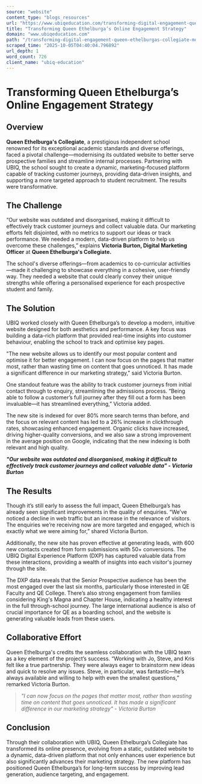 ```yaml
---
source: "website"
content_type: "blogs_resources"
url: "https://www.ubiqeducation.com/transforming-digital-engagement-queen-ethelburgas-collegiate-modernises-its-online-presence"
title: "Transforming Queen Ethelburga’s Online Engagement Strategy"
domain: "www.ubiqeducation.com"
path: "/transforming-digital-engagement-queen-ethelburgas-collegiate-modernises-its-online-presence"
scraped_time: "2025-10-05T04:40:04.796892"
url_depth: 1
word_count: 726
client_name: "ubiq-education"
---
```


# Transforming Queen Ethelburga’s Online Engagement Strategy

## Overview

**Queen Ethelburga's Collegiate**, a prestigious independent school renowned for its exceptional academic standards and diverse offerings, faced a pivotal challenge—modernising its outdated website to better serve prospective families and streamline internal processes. Partnering with UBIQ, the school sought to create a dynamic, marketing-focused platform capable of tracking customer journeys, providing data-driven insights, and supporting a more targeted approach to student recruitment. The results were transformative.

## The Challenge

“Our website was outdated and disorganised, making it difficult to effectively track customer journeys and collect valuable data. Our marketing efforts felt disjointed, with no metrics to support our ideas or track performance. We needed a modern, data-driven platform to help us overcome these challenges,” explains **Victoria Burton, Digital Marketing Officer** at **Queen Ethelburga's Collegiate.**

The school's diverse offerings—from academics to co-curricular activities—made it challenging to showcase everything in a cohesive, user-friendly way. They needed a website that could clearly convey their unique strengths while offering a personalised experience for each prospective student and family.

## The Solution

UBIQ worked closely with Queen Ethelburga’s to develop a modern, intuitive website designed for both aesthetics and performance. A key focus was building a data-rich platform that provided real-time insights into customer behaviour, enabling the school to track and optimise key pages.

"The new website allows us to identify our most popular content and optimise it for better engagement. I can now focus on the pages that matter most, rather than wasting time on content that goes unnoticed. It has made a significant difference in our marketing strategy," said Victoria Burton.

One standout feature was the ability to track customer journeys from initial contact through to enquiry, streamlining the admissions process. “Being able to follow a customer’s full journey after they fill out a form has been invaluable—it has streamlined everything,” Victoria added.

The new site is indexed for over 80% more search terms than before, and the focus on relevant content has led to a 26% increase in clickthrough rates, showcasing enhanced engagement. Organic clicks have increased, driving higher-quality conversions, and we also saw a strong improvement in the average position on Google, indicating that the new indexing is both relevant and high quality.

_**"Our website was outdated and disorganised, making it difficult to effectively track customer journeys and collect valuable data" - Victoria Burton**_

## The Results

Though it’s still early to assess the full impact, Queen Ethelburga’s has already seen significant improvements in the quality of enquiries. “We’ve noticed a decline in web traffic but an increase in the relevance of visitors. The enquiries we’re receiving now are more targeted and engaged, which is exactly what we were aiming for,” shared Victoria Burton.

Additionally, the new site has proven effective at generating leads, with 600 new contacts created from form submissions with 50+ conversions. The UBIQ Digital Experience Platform (DXP) has captured valuable data from these interactions, providing a wealth of insights into each visitor's journey through the site.

The DXP data reveals that the Senior Prospective audience has been the most engaged over the last six months, particularly those interested in QE Faculty and QE College. There’s also strong engagement from families considering King's Magna and Chapter House, indicating a healthy interest in the full through-school journey. The large international audience is also of crucial importance for QE as a boarding school, and the website is generating valuable leads from these users.

## Collaborative Effort

Queen Ethelburga's credits the seamless collaboration with the UBIQ team as a key element of the project’s success. “Working with Jo, Steve, and Kris felt like a true partnership. They were always eager to brainstorm new ideas and quick to resolve any issues. Steve, in particular, was fantastic—he’s always available and willing to help with even the smallest questions,” remarked Victoria Burton.

> _"I can now focus on the pages that matter most, rather than wasting time on content that goes unnoticed. It has made a significant difference in our marketing strategy" - Victoria Burton_

## Conclusion

Through their collaboration with UBIQ, Queen Ethelburga’s Collegiate has transformed its online presence, evolving from a static, outdated website to a dynamic, data-driven platform that not only enhances user experience but also significantly advances their marketing strategy. The new platform has positioned Queen Ethelburga’s for long-term success by improving lead generation, audience targeting, and engagement.